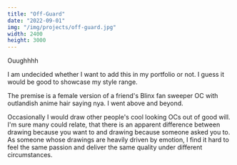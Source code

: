 ```yaml
---
title: "Off-Guard"
date: "2022-09-01"
img: "/img/projects/off-guard.jpg"
width: 2400
height: 3000
---
```


Ouughhhh

I am undecided whether I want to add this in my portfolio or not. I guess it would be good to showcase my style range.

The premise is a female version of a friend's Blinx fan sweeper OC with outlandish anime hair saying nya. I went above and beyond.

Occasionally I would draw other people's cool looking OCs out of good will. I'm sure many could relate, that there is an apparent difference between drawing because you want to and drawing because someone asked you to. As someone whose drawings are heavily driven by emotion, I find it hard to feel the same passion and deliver the same quality under different circumstances.
